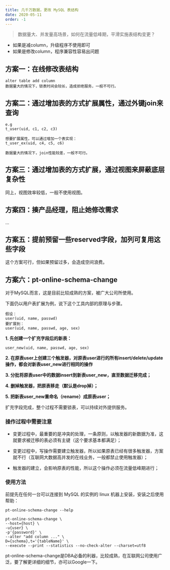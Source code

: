 ```yaml
---
title: 几千万数据，更改 MySQL 表结构
date: 2020-05-11
order: -1
---
```


> 数据量大、并发量高场景，如何在流量低峰期，平滑实施表结构变更？

* 如果是减column，升级程序不使用即可
* 如果是修改column，程序兼容性容易出问题

## 方案一：在线修改表结构

```mysql
alter table add column
数据量大的情况下，锁表时间会较长，造成拒绝服务，一般不可行。
```

## 方案二：通过增加表的方式扩展属性，通过外键join来查询

```mysql
e.g 
t_user(uid, c1, c2, c3)

想要扩展属性，可以通过增加一个表实现：
t_user_ex(uid, c4, c5, c6)

数据量大的情况下，join性能较差，一般不可行。
```

 
## 方案三：通过增加表的方式扩展，通过视图来屏蔽底层复杂性
同上，视图效率较低，一般不使用视图。

## 方案四：揍产品经理，阻止她修改需求
...
 
## 方案五：提前预留一些reserved字段，加列可复用这些字段
这个方案可行，但如果预留过多，会造成空间浪费。

## 方案六：pt-online-schema-change
对于MySQL而言，这是目前比较成熟的方案，被广大公司所使用。

下面仍以用户表扩展为例，说下这个工具内部的原理与步骤。

```
假设：
user(uid, name, passwd)
要扩展到：
user(uid, name, passwd, age, sex)
```

**1. 先创建一个扩充字段后的新表：**
```mysql
user_new(uid, name, passwd, age, sex)
```

**2. 在原表user上创建三个触发器，对原表user进行的所有insert/delete/update操作，都会对新表user_new进行相同的操作**

**3. 分批将原表user中的数据insert到新表user_new，直至数据迁移完成；**

**4. 删掉触发器，把原表移走（默认是drop掉）；**

**5. 把新表user_new重命名（rename）成原表user；**

扩充字段完成，整个过程不需要锁表，可以持续对外提供服务。
 

### 操作过程中需要注意

* 变更过程中，最重要的是冲突的处理，一条原则，以触发器的新数据为准，这就要求被迁移的表必须有主键（这个要求基本都满足）；

* 变更过程中，写操作需要建立触发器，所以如果原表已经有很多触发器，方案就不行（互联网大数据高并发的在线业务，一般都禁止使用触发器）；
* 触发器的建立，会影响原表的性能，所以这个操作必须在流量低峰期进行；


### 使用方法
前提先在任何一台可以连接到 MySQL 的实例的 linux 机器上安装，安装之后使用帮助：

```shell
pt-online-schema-change --help
```

```shell
pt-online-schema-change \
--host={host} \
-u{user} \
-p'{password}' \
--alter "add column ..." \
D={schema},t='{tableName}' \
--execute --print --statistics --no-check-alter --charset=utf8
```

pt-online-schema-change是DBA必备的利器，比较成熟，在互联网公司使用广泛，要了解更详细的细节，亦可以Google一下。
